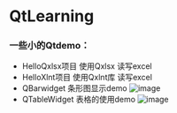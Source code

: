 # QtLearning

### 一些小的Qtdemo：
- HelloQxlsx项目 使用Qxlsx 读写excel 
- HelloXlnt项目 使用Qxlnt库 读写excel
- QBarwidget 条形图显示demo
![image](https://github.com/silent426/QtLearning/assets/55752542/412f1ecd-9695-434a-8b14-f6755d70f98c)
- QTableWidget 表格的使用demo
![image](https://github.com/silent426/QtLearning/assets/55752542/d2a8a683-2e0a-42fa-bf13-028350a9c248)


